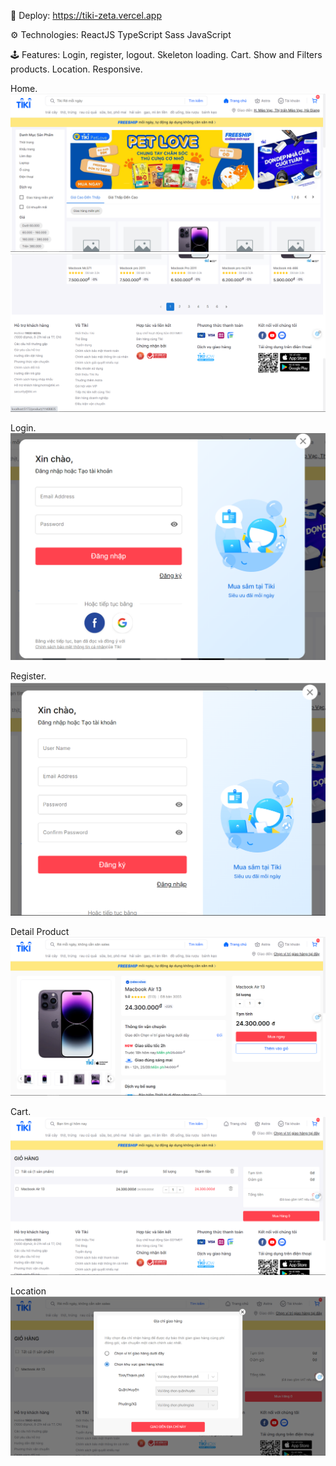 🚀 Deploy: https://tiki-zeta.vercel.app

⚙️ Technologies:
ReactJS
TypeScript
Sass
JavaScript

🕹️ Features:
Login, register, logout.
Skeleton loading.
Cart.
Show and Filters products.
Location.
Responsive.

Home.
![Getting Started](./src/assets/image/Home1.png)
![Getting Started](./src/assets/image/Home2.png)

Login.
![Getting Started](./src/assets/image/LoginPage.png)

Register.
![Getting Started](./src/assets/image/Register.png)

Detail Product
![Getting Started](./src/assets/image/DetailPage.png)

Cart.
![Getting Started](./src/assets/image/CartPage.png)

Location
![Getting Started](./src/assets/image/LocationPage.png)
